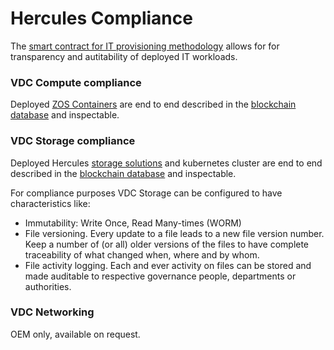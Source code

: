 # Hercules Compliance


The [smart contract for IT provisioning methodology](smart_contract_for_it) allows for for transparency and autitability of deployed IT workloads.

### VDC Compute compliance

Deployed [ZOS Containers](zos_container) are end to end described in the [blockchain database](bcdb.md) and inspectable.

### VDC Storage compliance

Deployed Hercules [storage solutions]() and kubernetes cluster are end to end described in the [blockchain database](bcdb) and inspectable.


For compliance purposes VDC Storage can be configured to have characteristics like:

- Immutability:  Write Once, Read Many-times (WORM)
- File versioning. Every update to a file leads to a new file version number.  Keep a number of (or all) older versions of the files to have complete traceability of what changed when, where and by whom.
- File activity logging.  Each and ever activity on files can be stored and made auditable to respective governance people, departments or authorities.


### VDC Networking


OEM only, available on request.

